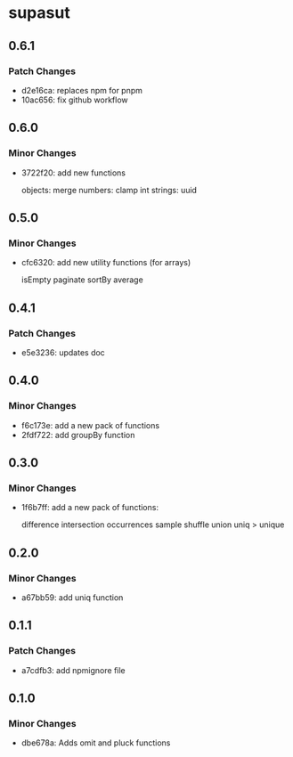 # supasut

## 0.6.1

### Patch Changes

- d2e16ca: replaces npm for pnpm
- 10ac656: fix github workflow

## 0.6.0

### Minor Changes

- 3722f20: add new functions

  objects:
  merge
  numbers:
  clamp
  int
  strings:
  uuid

## 0.5.0

### Minor Changes

- cfc6320: add new utility functions (for arrays)

  isEmpty
  paginate
  sortBy
  average

## 0.4.1

### Patch Changes

- e5e3236: updates doc

## 0.4.0

### Minor Changes

- f6c173e: add a new pack of functions
- 2fdf722: add groupBy function

## 0.3.0

### Minor Changes

- 1f6b7ff: add a new pack of functions:

  difference
  intersection
  occurrences
  sample
  shuffle
  union
  uniq > unique

## 0.2.0

### Minor Changes

- a67bb59: add uniq function

## 0.1.1

### Patch Changes

- a7cdfb3: add npmignore file

## 0.1.0

### Minor Changes

- dbe678a: Adds omit and pluck functions
